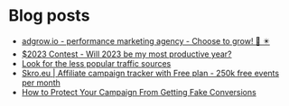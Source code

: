 # Blog posts
<!-- BLOG-POST-LIST:START -->
- [adgrow.io - performance marketing agency - Choose to grow! 👀 ✴️](https://afflift.com/f/threads/adgrow-io-performance-marketing-agency-choose-to-grow-%F0%9F%91%80-%E2%9C%B4%EF%B8%8F.8657/)
- [$2023 Contest - Will 2023 be my most productive year?](https://afflift.com/f/threads/2023-contest-will-2023-be-my-most-productive-year.10235/)
- [Look for the less popular traffic sources](https://afflift.com/f/threads/look-for-the-less-popular-traffic-sources.9327/)
- [Skro.eu | Affiliate campaign tracker with Free plan - 250k free events per month](https://afflift.com/f/threads/skro-eu-affiliate-campaign-tracker-with-free-plan-250k-free-events-per-month.7260/)
- [How to Protect Your Campaign From Getting Fake Conversions](https://afflift.com/f/threads/how-to-protect-your-campaign-from-getting-fake-conversions.10204/)
<!-- BLOG-POST-LIST:END -->
